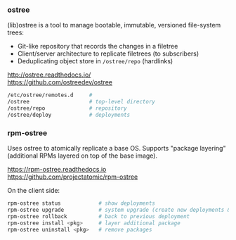 
### ostree

(lib)ostree is a tool to manage bootable, immutable, versioned file-system trees:

* Git-like repository that records the changes in a filetree
* Client/server architecture to replicate filetrees (to subscribers)
* Deduplicating object store in `/ostree/repo` (hardlinks)

<http://ostree.readthedocs.io/>  
<https://github.com/ostreedev/ostree>

```bash
/etc/ostree/remotes.d     # 
/ostree                   # top-level directory
/ostree/repo              # repository
/ostree/deploy            # deployments
```

### rpm-ostree

Uses ostree to atomically replicate a base OS. Supports
"package layering" (additional RPMs layered on top of the base image).

<https://rpm-ostree.readthedocs.io>  
<https://github.com/projectatomic/rpm-ostree>

On the client side:

```bash
rpm-ostree status            # show deployments
rpm-ostree upgrade           # system upgrade (create new deployments & switch on boot)
rpm-ostree rollback          # back to previous deployment
rpm-ostree install <pkg>     # layer additional package
rpm-ostree uninstall <pkg>   # remove packages
```
